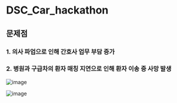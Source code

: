 # DSC_Car_hackathon

## 문제점 

### 1. 의사 파업으로 인해 간호사 업무 부담 증가

### 2. 병원과 구급차의 환자 매칭 지연으로 인해 환자 이송 중 사망 발생



![image](https://github.com/user-attachments/assets/5adb2be4-637a-4297-b606-37af93cd151f)



![image](https://github.com/user-attachments/assets/c2da3f2f-7cf9-4629-a905-6cbba525f953)



